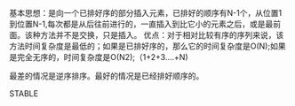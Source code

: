 
基本思想：是向一个已排好序的部分插入元素，已排好的顺序有N-1个，从位置1到位置N-1,每次都是从后往前进行的，一直插入到比它小的元素之后，或是最前面。该种方法并不是交换，只是插入。
优点：对于相对比较有序的序列来说，该方法时间复杂度是最低的；如果是已排好序的，那么它的时间复杂度是O(N);如果是完全无序的，时间复杂度是O(N2);（1+2+3....+N)

最差的情况是逆序排序。最好的情况是已经排好顺序的。

STABLE
